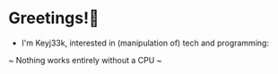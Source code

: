 # Greetings!:snake:

- I'm Keyj33k, interested in (manipulation of) tech and programming:


~ Nothing works entirely without a CPU ~


